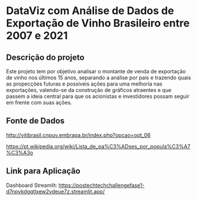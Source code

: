 # DataViz com Análise de Dados de Exportação de Vinho Brasileiro entre 2007 e 2021

## Descrição do projeto

Este projeto tem por objetivo analisar o montante de venda de exportação de vinho nos últimos 15 anos, separando a análise por país e trazendo quais as propecções futuras e possíveis ações para uma melhoria nas exportações, valendo-se da construção de gráficos atraentes e que passem a ideia central para que os acionistas e investidores possam seguir em frente com suas ações.

## Fonte de Dados

http://vitibrasil.cnpuv.embrapa.br/index.php?opcao=opt_06

https://pt.wikipedia.org/wiki/Lista_de_pa%C3%ADses_por_popula%C3%A7%C3%A3o

## Link para Aplicação

Dashboard Streamlit: https://postechtechchallengefase1-d7npvkdgqtlxew2ydeue7z.streamlit.app/
